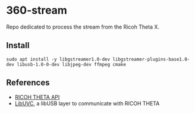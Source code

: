 # 360-stream

Repo dedicated to process the stream from the Ricoh Theta X.

## Install

```sudo apt install -y libgstreamer1.0-dev libgstreamer-plugins-base1.0-dev libusb-1.0-0-dev libjpeg-dev ffmpeg cmake```

## References

- [RICOH THETA API](https://github.com/ricohapi/theta-api-specs)
- [LibUVC](https://github.com/ricohapi/libuvc-theta), a libUSB layer to communicate with RICOH THETA
